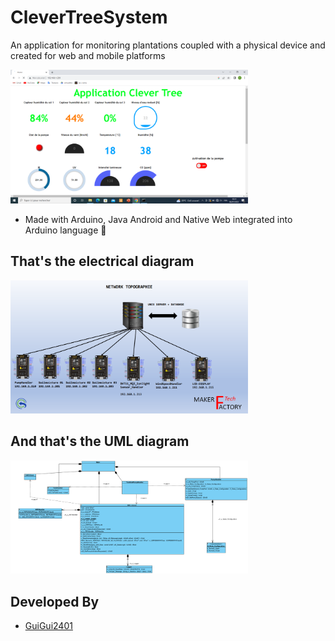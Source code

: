 # CleverTreeSystem

An application for monitoring plantations coupled with a physical device and created for web and mobile platforms

<img width="380" alt="Logo" src="https://github.com/GuiGui2401/CleverTreeSystem/blob/main/DOC/System_Test/Capture2.PNG">

- Made with Arduino, Java Android and Native Web integrated into Arduino language 💙

## That's the electrical diagram

<img width="380" alt="Logo" src="https://github.com/GuiGui2401/CleverTreeSystem/blob/main/DOC/Electrical_Diagram/ElectricalDiagramCover.png">

## And that's the UML diagram

<img width="380" alt="Logo" src="https://github.com/GuiGui2401/CleverTreeSystem/blob/main/DOC/UML/TankAndPumpHandler.png">

## Developed By

- [GuiGui2401](https://github.com/GuiGui2401)

